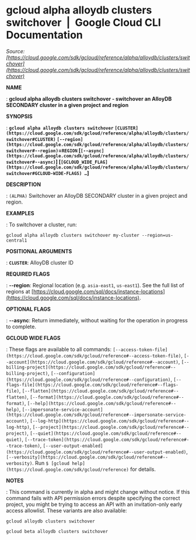 # gcloud alpha alloydb clusters switchover  |  Google Cloud CLI Documentation

*Source: [https://cloud.google.com/sdk/gcloud/reference/alpha/alloydb/clusters/switchover](https://cloud.google.com/sdk/gcloud/reference/alpha/alloydb/clusters/switchover)*

**NAME**

: **gcloud alpha alloydb clusters switchover - switchover an AlloyDB SECONDARY cluster in a given project and region**

**SYNOPSIS**

: **`gcloud alpha alloydb clusters switchover` `[CLUSTER](https://cloud.google.com/sdk/gcloud/reference/alpha/alloydb/clusters/switchover#CLUSTER)` `[--region](https://cloud.google.com/sdk/gcloud/reference/alpha/alloydb/clusters/switchover#--region)`=`REGION` [`[--async](https://cloud.google.com/sdk/gcloud/reference/alpha/alloydb/clusters/switchover#--async)`] [`[GCLOUD_WIDE_FLAG](https://cloud.google.com/sdk/gcloud/reference/alpha/alloydb/clusters/switchover#GCLOUD-WIDE-FLAGS) …`]**

**DESCRIPTION**

: `(ALPHA)` Switchover an AlloyDB SECONDARY cluster in a given project
and region.

**EXAMPLES**

: To switchover a cluster, run:

```
gcloud alpha alloydb clusters switchover my-cluster --region=us-central1
```

**POSITIONAL ARGUMENTS**

: **`CLUSTER`**:
AlloyDB cluster ID

**REQUIRED FLAGS**

: **--region**:
Regional location (e.g. `asia-east1`, `us-east1`). See the
full list of regions at [https://cloud.google.com/sql/docs/instance-locations](https://cloud.google.com/sql/docs/instance-locations).

**OPTIONAL FLAGS**

: **--async**:
Return immediately, without waiting for the operation in progress to complete.

**GCLOUD WIDE FLAGS**

: These flags are available to all commands: `[--access-token-file](https://cloud.google.com/sdk/gcloud/reference#--access-token-file)`,
`[--account](https://cloud.google.com/sdk/gcloud/reference#--account)`, `[--billing-project](https://cloud.google.com/sdk/gcloud/reference#--billing-project)`,
`[--configuration](https://cloud.google.com/sdk/gcloud/reference#--configuration)`,
`[--flags-file](https://cloud.google.com/sdk/gcloud/reference#--flags-file)`,
`[--flatten](https://cloud.google.com/sdk/gcloud/reference#--flatten)`, `[--format](https://cloud.google.com/sdk/gcloud/reference#--format)`, `[--help](https://cloud.google.com/sdk/gcloud/reference#--help)`, `[--impersonate-service-account](https://cloud.google.com/sdk/gcloud/reference#--impersonate-service-account)`,
`[--log-http](https://cloud.google.com/sdk/gcloud/reference#--log-http)`,
`[--project](https://cloud.google.com/sdk/gcloud/reference#--project)`, `[--quiet](https://cloud.google.com/sdk/gcloud/reference#--quiet)`, `[--trace-token](https://cloud.google.com/sdk/gcloud/reference#--trace-token)`, `[--user-output-enabled](https://cloud.google.com/sdk/gcloud/reference#--user-output-enabled)`,
`[--verbosity](https://cloud.google.com/sdk/gcloud/reference#--verbosity)`.
Run `$ [gcloud help](https://cloud.google.com/sdk/gcloud/reference)` for details.

**NOTES**

: This command is currently in alpha and might change without notice. If this
command fails with API permission errors despite specifying the correct project,
you might be trying to access an API with an invitation-only early access
allowlist. These variants are also available:

```
gcloud alloydb clusters switchover
```

```
gcloud beta alloydb clusters switchover
```